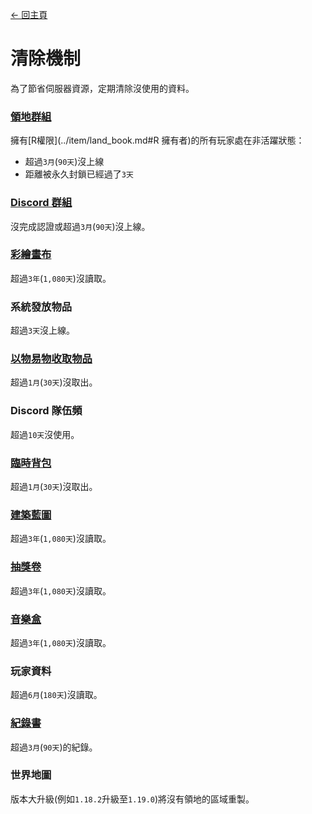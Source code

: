 [← 回主頁](../)
# 清除機制
為了節省伺服器資源，定期清除沒使用的資料。

### [領地群組](../item/land_book.md)
擁有[R權限](../item/land_book.md#R 擁有者)的所有玩家處在非活躍狀態：
- 超過`3月`(`90天`)沒上線
- 距離被永久封鎖已經過了`3天`

### [Discord 群組](discord_server.md)
沒完成認證或超過`3月`(`90天`)沒上線。

### [彩繪畫布](../item/draw_map.md)
超過`3年`(`1,080天`)沒讀取。

### 系統發放物品
超過`3天`沒上線。

### [以物易物收取物品](../item/barter_menu.md)
超過`1月`(`30天`)沒取出。

### Discord 隊伍頻
超過`10天`沒使用。

### [臨時背包](cat_bowl.md)
超過`1月`(`30天`)沒取出。

### [建築藍圖](../item/build_blueprint.md)
超過`3年`(`1,080天`)沒讀取。

### [抽獎卷](../item/lottery_ticket.md)
超過`3年`(`1,080天`)沒讀取。

### [音樂盒](../item/music_box.md)
超過`3年`(`1,080天`)沒讀取。

### 玩家資料
超過`6月`(`180天`)沒讀取。

### [紀錄書](../item/logger_menu.md)
超過`3月`(`90天`)的紀錄。

### 世界地圖
版本大升級(例如`1.18.2`升級至`1.19.0`)將沒有領地的區域重製。

